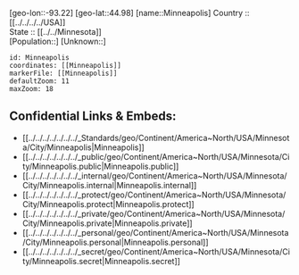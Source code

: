 ﻿---
location: [44.98,-93.22] 
mapzoom: [7,12] 
mapmarker: city 
type: City
tags:
- geo/City


SpocWebEntityId: 32497
isDeleted: false
confidential: public

---
[geo-lon::-93.22] 
[geo-lat::44.98] 
[name::Minneapolis] 
Country :: [[../../../../USA]]  
State :: [[../../Minnesota]]  
[Population::] 
[Unknown::] 


```leaflet
id: Minneapolis
coordinates: [[Minneapolis]] 
markerFile: [[Minneapolis]] 
defaultZoom: 11 
maxZoom: 18
```


## Confidential Links & Embeds: 
- [[../../../../../../../_Standards/geo/Continent/America~North/USA/Minnesota/City/Minneapolis|Minneapolis]] 
- [[../../../../../../../_public/geo/Continent/America~North/USA/Minnesota/City/Minneapolis.public|Minneapolis.public]] 
- [[../../../../../../../_internal/geo/Continent/America~North/USA/Minnesota/City/Minneapolis.internal|Minneapolis.internal]] 
- [[../../../../../../../_protect/geo/Continent/America~North/USA/Minnesota/City/Minneapolis.protect|Minneapolis.protect]] 
- [[../../../../../../../_private/geo/Continent/America~North/USA/Minnesota/City/Minneapolis.private|Minneapolis.private]] 
- [[../../../../../../../_personal/geo/Continent/America~North/USA/Minnesota/City/Minneapolis.personal|Minneapolis.personal]] 
- [[../../../../../../../_secret/geo/Continent/America~North/USA/Minnesota/City/Minneapolis.secret|Minneapolis.secret]] 
